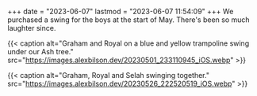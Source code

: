+++
date = "2023-06-07"
lastmod = "2023-06-07 11:54:09"
+++
We purchased a swing for the boys at the start of May. There's been so much laughter since.


{{< caption alt="Graham and Royal on a blue and yellow trampoline swing under our Ash tree." src="https://images.alexbilson.dev/20230501_233110945_iOS.webp" >}}

{{< caption alt="Graham, Royal and Selah swinging together." src="https://images.alexbilson.dev/20230526_222520519_iOS.webp" >}}
